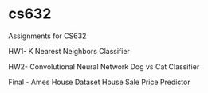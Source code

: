 # cs632
Assignments for CS632

HW1- K Nearest Neighbors Classifier

HW2- Convolutional Neural Network Dog vs Cat Classifier

Final - Ames House Dataset House Sale Price Predictor
